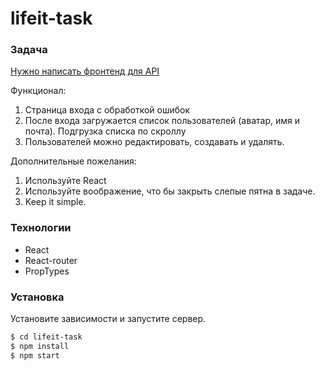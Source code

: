 # lifeit-task

### Задача
[Нужно написать фронтенд для API](https://reqres.in/)

Функционал:
1. Страница входа с обработкой ошибок
2. После входа загружается список пользователей (аватар, имя и почта). Подгрузка списка по скроллу
3. Пользователей можно редактировать, создавать и удалять.

Дополнительные пожелания:
1. Используйте React
2. Используйте воображение, что бы закрыть слепые пятна в задаче.
3. Keep it simple.

### Технологии
* React
* React-router 
* PropTypes 

### Установка
Установите зависимости и запустите сервер.
```sh
$ cd lifeit-task
$ npm install
$ npm start
```
